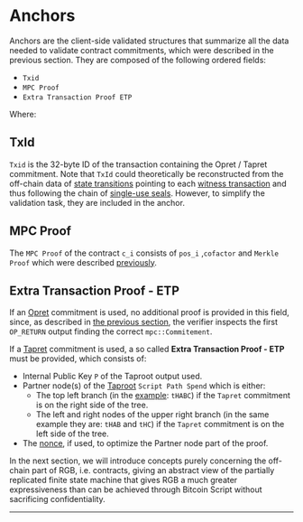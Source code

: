 # Anchors

Anchors are the client-side validated structures that summarize all the data needed to validate contract commitments, which were described in the previous section. They are composed of the following ordered fields:

* `Txid`
* `MPC Proof`
* `Extra Transaction Proof ETP`

Where:

## TxId

`Txid` is the 32-byte ID of the transaction containing the Opret / Tapret commitment. Note that `TxId` could theoretically be reconstructed from the off-chain data of [state transitions](../annexes/glossary.md#state-transition) pointing to each [witness transaction](../annexes/glossary.md#witness-transaction) and thus following the chain of [single-use seals](../annexes/glossary.md#single-use-seal). However, to simplify the validation task, they are included in the anchor.

## MPC Proof

The `MPC Proof` of the contract `c_i` consists of `pos_i` ,`cofactor` and `Merkle Proof` which were described [previously](multi-protocol-commitments-mpc.md#mpc-tree-construction).

## Extra Transaction Proof - ETP

If an [Opret](deterministic-bitcoin-commitments-dbc/opret.md) commitment is used, no additional proof is provided in this field, since, as described in [the previous section](deterministic-bitcoin-commitments-dbc/opret.md), the verifier inspects the first `OP_RETURN` output finding the correct `mpc::Commitement`.

If a [Tapret](deterministic-bitcoin-commitments-dbc/tapret.md) commitment is used, a so called **Extra Transaction Proof - ETP** must be provided, which consists of:

* Internal Public Key `P` of the Taproot output used.
* Partner node(s) of the [Taproot](../annexes/glossary.md#taproot) `Script Path Spend` which is either:
  * The top left branch (in the [example](deterministic-bitcoin-commitments-dbc/tapret.md#tapret-incorporation-in-pre-existing-script-path-spend): `tHABC`) if the `Tapret` commitment is on the right side of the tree.
  * The left and right nodes of the upper right branch (in the same example they are: `tHAB` and `tHC`) if the `Tapret` commitment is on the left side of the tree.
* The [nonce](deterministic-bitcoin-commitments-dbc/tapret.md#nonce-optimization), if used, to optimize the Partner node part of the proof.

In the next section, we will introduce concepts purely concerning the off-chain part of RGB, i.e. contracts, giving an abstract view of the partially replicated finite state machine that gives RGB a much greater expressiveness than can be achieved through Bitcoin Script without sacrificing confidentiality.

***
